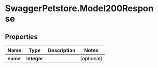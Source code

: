 # SwaggerPetstore.Model200Response

## Properties
Name | Type | Description | Notes
------------ | ------------- | ------------- | -------------
**name** | **Integer** |  | [optional] 



